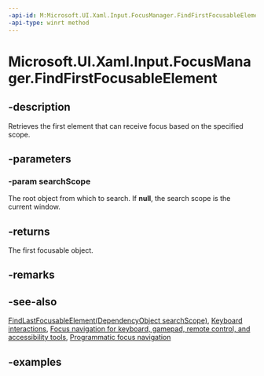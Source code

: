 ```yaml
---
-api-id: M:Microsoft.UI.Xaml.Input.FocusManager.FindFirstFocusableElement(Microsoft.UI.Xaml.DependencyObject)
-api-type: winrt method
---
```


<!-- Method syntax.
public DependencyObject FocusManager.FindFirstFocusableElement(DependencyObject searchScope)
-->

# Microsoft.UI.Xaml.Input.FocusManager.FindFirstFocusableElement

## -description

Retrieves the first element that can receive focus based on the specified scope.

## -parameters

### -param searchScope

The root object from which to search. If **null**, the search scope is the current window.

## -returns

The first focusable object.

## -remarks

## -see-also

[FindLastFocusableElement(DependencyObject searchScope)](focusmanager_findlastfocusableelement_128481243.md), [Keyboard interactions](/windows/apps/design/input/keyboard-interactions), [Focus navigation for keyboard, gamepad, remote control, and accessibility tools](/windows/apps/design/input/focus-navigation), [Programmatic focus navigation](/windows/apps/design/input/focus-navigation-programmatic)

## -examples
